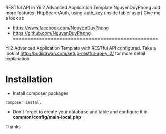 RESTful API in Yii 2 Advanced Application Template
NguyenDuyPhong add more features: HttpBearerAuth, using auth_key (inside table: user) 
Give me a look at:
+ https://www.facebook.com/NguyenDuyPhong 
+ https://github.com/NguyenDuyPhong   
==================================================

Yii2 Advanced Application Template with RESTful API configured. Take a look at http://budiirawan.com/setup-restful-api-yii2/ for more detail explanation

# Installation
- Install composer packages
```
composer install
```
- Don't forget to create your database and table and configure it in **common/config/main-local.php**

Thanks 




